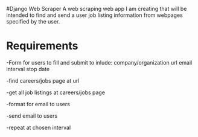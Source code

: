 #Django Web Scraper
A web scraping web app I am creating that will be intended to find and send a user job listing information from webpages specified by the user.

# Requirements
-Form for users to fill and submit to inlude:
company/organization url
email interval
stop date

-find careers/jobs page at url

-get all job listings at careers/jobs page

-format for email to users

-send email to users 

-repeat at chosen interval
